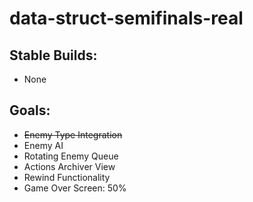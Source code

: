 # data-struct-semifinals-real

## Stable Builds:
- None

## Goals:
- ~~Enemy Type Integration~~
- Enemy AI
- Rotating Enemy Queue
- Actions Archiver View
- Rewind Functionality
- Game Over Screen: 50%
